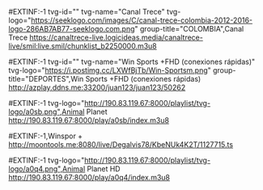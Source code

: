 #EXTINF:-1 tvg-id="" tvg-name="Canal Trece" tvg-logo="https://seeklogo.com/images/C/canal-trece-colombia-2012-2016-logo-286AB7AB77-seeklogo.com.png" group-title="COLOMBIA",Canal Trece
https://canaltrece-live.logicideas.media/canaltrece-live/smil:live.smil/chunklist_b2250000.m3u8

#EXTINF:-1 tvg-id="" tvg-name="Win Sports +FHD (conexiones rápidas)" tvg-logo="https://i.postimg.cc/LXWfBjTb/Win-Sportsm.png" group-title="DEPORTES",Win Sports +FHD (conexiones rápidas)
http://azplay.ddns.me:33200/juan123/juan123/50262

#EXTINF:-1 tvg-logo="http://190.83.119.67:8000/playlist/tvg-logo/a0sb.png",Animal Planet
http://190.83.119.67:8000/play/a0sb/index.m3u8

#EXTINF:-1,Winspor +
http://moontools.me:8080/live/Degalvis78/KbeNUk4K2T/1127715.ts

#EXTINF:-1 tvg-logo="http://190.83.119.67:8000/playlist/tvg-logo/a0q4.png",Animal Planet HD
http://190.83.119.67:8000/play/a0q4/index.m3u8
